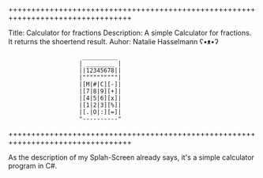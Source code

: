 +++++++++++++++++++++++++++++++++++++++++++++++++++++++++++++++++++++++++++++++++

Title: Calculator for fractions
Description: A simple Calculator for fractions. It returns the shoertend result.
Auhor: Natalie Hasselmann  ʕ•ᴥ•ʔ

                         __________
                        | ________ |
                        ||12345678||
                        |""""""""""|
                        |[M|#|C][-]|
                        |[7|8|9][+]|
                        |[4|5|6][x]|
                        |[1|2|3][%]|
                        |[.|O|:][=]|
                        "----------"

+++++++++++++++++++++++++++++++++++++++++++++++++++++++++++++++++++++++++++++++++


As the description of my Splah-Screen already says, it's a simple calculator program in C#.